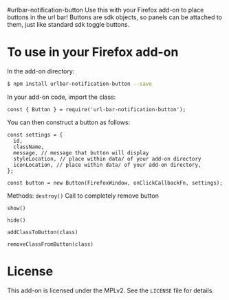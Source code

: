 #urlbar-notification-button
Use this with your Firefox add-on to place buttons in the url bar! Buttons are
sdk objects, so panels can be attached to them, just like standard sdk toggle
buttons.

# To use in your Firefox add-on
In the add-on directory:
```bash
$ npm install urlbar-notification-button --save
```

In your add-on code, import the class:
```
const { Button } = require('url-bar-notification-button');
```

You can then construct a button as follows:
```
const settings = {
  id,
  className,
  message, // message that button will display
  styleLocation, // place within data/ of your add-on directory
  iconLocation, // place within data/ of your add-on directory,
};

const button = new Button(FirefoxWindow, onClickCallbackFn, settings);
```

Methods:
`destroy()`
Call to completely remove button

`show()`

`hide()`

`addClassToButton(class)`

`removeClassFromButton(class)`

# License
This add-on is licensed under the MPLv2. See the `LICENSE` file for details.

